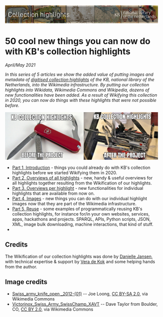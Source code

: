 ![Banner](../images/banners/KBTopstukkenBannerWikimedia_EN.jpg)

# 50 cool new things you can now do with KB's collection highlights
*April/May 2021*

*In this series of 5 articles we show the added value of putting images and metadata of [digitised collection highlights](https://www.kb.nl/galerij/digitale-topstukken) of the KB, national library of the Netherlands, into the Wikimedia infrastructure. By putting our collection highlights into Wikidata, Wikimedia Commons and Wikipedia, dozens of new functionalities have been added. As a result of Wikifying this collection in 2020, you can now do things with these highlights that were not possible before.*

<a href="Part%201%2C%20Introduction.html"><img src="images/KBtopstukkenMemeEN.jpg"/></a>

- [Part 1, Introduction](Part%201%2C%20Introduction.html) - things you could already do with KB's collection highlights before we started Wikifying them in 2020.  
- [Part 2, Overviews of all highlights](Part%202%2C%20Overviews%20of%20all%20highlights.html) - new, handy & useful overviews for all highlights together resulting from the Wikification of our highlights.
-  [Part 3, Overviews per highlight](Part%203%2C%20Overviews%20per%20highlight.html) - new functionalities for individual highlights that are available from now on.
- [Part 4, Images](Part%204%2C%20Images.html) - new things you can do with our individual highlight images now that they are part of the Wikimedia infrastructure. 
- [Part 5, Reuse](Part%205%2C%20Reuse.html) - some examples of programmatically reusing KB's collection highlights, for instance for/in your own websites, services, apps, hackathons and projects. SPARQL, APIs, Python scripts, JSON, XML, image bulk downloading, machine interactions, that kind of stuff.
- <!-- [Part 6, Summary](Part%206%2C%20Summary.html) - all 50 new cool things in a single super handy list. -->

## Credits
The Wikification of our collection highlights was done by [Danielle Jansen](https://commons.wikimedia.org/wiki/User:DanielleJWiki), with technical expertise & support by [Vera de Kok](https://commons.wikimedia.org/wiki/User:1Veertje_(KB)) and some helping hands from the author. 
 
## Image credits
* [Swiss_army_knife_open,_2012-(01)](https://commons.wikimedia.org/wiki/File:Swiss_army_knife_open,_2012-(01).jpg) -- Joe Loong, [CC BY-SA 2.0](https://creativecommons.org/licenses/by-sa/2.0), via Wikimedia Commons
* [Victorinox_Swiss_Army_SwissChamp_XAVT](https://commons.wikimedia.org/wiki/File:Victorinox_Swiss_Army_SwissChamp_XAVT.jpg) -- Dave Taylor from Boulder, CO, [CC BY 2.0](https://creativecommons.org/licenses/by/2.0>), via Wikimedia Commons

